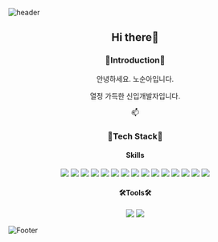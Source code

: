 <!--
**SoonAh-Noh/SoonAh-Noh** is a ✨ _special_ ✨ repository because its `README.md` (this file) appears on your GitHub profile.

Here are some ideas to get you started:

- 🔭 I’m currently working on ...
- 🌱 I’m currently learning ...
- 👯 I’m looking to collaborate on ...
- 🤔 I’m looking for help with ...
- 💬 Ask me about ...
- 📫 How to reach me: ...
- 😄 Pronouns: ...
- ⚡ Fun fact: ...
-->


![header](https://capsule-render.vercel.app/api?type=Slice&reversal=true&color=timeAuto&height=300&section=header&text=SoonAh-Noh&animation=fadeIn&fontSize=90&rotate=-20)

<div align=center>
  <h2>Hi there👋</h2>

  <h3>🙌Introduction🙌</h3>
    <p>안녕하세요. 노순아입니다.</p>
    <p>열정 가득한 신입개발자입니다.</p>
    <p>📫 
  <h3>🔭Tech Stack🔭</h3>
  <h4>Skills</h4>
<!-- 프로젝트 사용 -->
  <img src="https://img.shields.io/badge/HTML5-E34F26?style=for-the-badge&logo=HTML5&logoColor=333333">
  <img src="https://img.shields.io/badge/CSS3-1572B6?style=for-the-badge&logo=CSS3&logoColor=333333">
  <img src="https://img.shields.io/badge/JavaScript-F7DF1E?style=for-the-badge&logo=JavaScript&logoColor=333333">
  <img src="https://img.shields.io/badge/React-61DAFB?style=for-the-badge&logo=React&logoColor=333333">
  <img src="https://img.shields.io/badge/MySQL-4479A1?style=for-the-badge&logo=MySQL&logoColor=333333">
  <img src="https://img.shields.io/badge/Node.js-339933?style=for-the-badge&logo=Node.js&logoColor=333333">
  <img src="https://img.shields.io/badge/Python-3776AB?style=for-the-badge&logo=Python&logoColor=333333">
  <img src="https://img.shields.io/badge/Flask-000000?style=for-the-badge&logo=Flask&logoColor=333333">
<!-- 예시코드 -->
  <img src="https://img.shields.io/badge/jQuery-0769AD?style=for-the-badge&logo=jQuery&logoColor=333333">
  <img src="https://img.shields.io/badge/SQLite-003B57?style=for-the-badge&logo=SQLite&logoColor=333333">
<!-- 딥러닝&머신러닝& -->
  <img src="https://img.shields.io/badge/scikit-learn-F7931E?style=for-the-badge&logo=scikit_learn&logoColor=333333">
  <img src="https://img.shields.io/badge/TensorFlow-FF6F00?style=for-the-badge&logo=TensorFlow&logoColor=333333">
  <img src="https://img.shields.io/badge/Keras-D00000?style=for-the-badge&logo=TensorFlow&logoColor=333333">
  <img src="https://img.shields.io/badge/OpenCV-5C3EE8?style=for-the-badge&logo=OpenCV&logoColor=333333">
  <img src="https://img.shields.io/badge/NumPy-013243?style=for-the-badge&logo=NumPy&logoColor=333333">
  
  
  <h4>🛠️Tools🛠️</h4>
  <img src="https://img.shields.io/badge/Visual Studio Code-007ACC?style=for-the-badge&logo=Visual Studio Code&logoColor=333333">
  <img src="https://img.shields.io/badge/Jupyter-F37626?style=for-the-badge&logo=Jupyter&logoColor=333333">
  

</div>


![Footer](https://capsule-render.vercel.app/api?type=Slice&color=timeAuto&height=300&section=footer)
